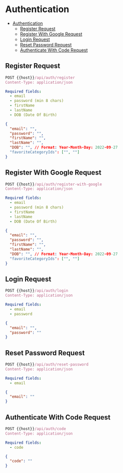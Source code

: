 # Authentication

- [Authentication](#authentication)
  - [Register Request](#register-request)
  - [Register With Google Request](#register-with-google-request)
  - [Login Request](#login-request)
  - [Reset Password Request](#reset-password-request)
  - [Authenticate With Code Request](#authenticate-with-code-request)

## Register Request

```js
POST {{host}}/api/auth/register
Content-Type: application/json
```

```yml
Required fields:
  - email
  - password (min 8 chars)
  - firstName
  - lastName
  - DOB (Date Of Birth)
```

```json
{
  "email": "",
  "password": "",
  "firstName": "",
  "lastName": "",
  "DOB": "", // Format: Year-Month-Day: 2022-09-27
  "favoriteCategoryIds": ["", ""]
}
```

## Register With Google Request

```js
POST {{host}}/api/auth/register-with-google
Content-Type: application/json
```

```yml
Required fields:
  - email
  - password (min 8 chars)
  - firstName
  - lastName
  - DOB (Date Of Birth)
```

```json
{
  "email": "",
  "password": "",
  "firstName": "",
  "lastName": "",
  "DOB": "", // Format: Year-Month-Day: 2022-09-27
  "favoriteCategoryIds": ["", ""]
}
```

## Login Request

```js
POST {{host}}/api/auth/login
Content-Type: application/json
```

```yml
Required fields:
  - email
  - password
```

```json
{
  "email": "",
  "password": ""
}
```

## Reset Password Request

```js
POST {{host}}/api/auth/reset-password
Content-Type: application/json
```

```yml
Required fields:
  - email
```

```json
{
  "email": ""
}
```

## Authenticate With Code Request

```js
POST {{host}}/api/auth/code
Content-Type: application/json
```

```yml
Required fields:
  - code
```

```json
{
  "code": ""
}
```
